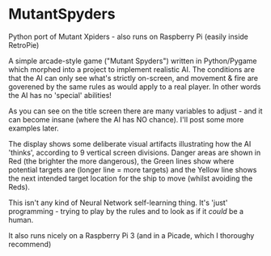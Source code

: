 # MutantSpyders
Python port of Mutant Xpiders - also runs on Raspberry Pi (easily inside RetroPie)

A simple arcade-style game ("Mutant Spyders") written in Python/Pygame which morphed into a project to implement realistic AI.
The conditions are that the AI can only see what's strictly on-screen, and movement & fire are goverened by the same rules as would apply to a real player. In other words the AI has no 'special' abilities!

As you can see on the title screen there are many variables to adjust - and it can become insane (where the AI has NO chance). I'll post some more examples later.

The display shows some deliberate visual artifacts illustrating how the AI 'thinks', according to 9 vertical screen divisions. Danger areas are shown in Red (the brighter the more dangerous), the Green lines show where potential targets are (longer line = more targets) and the Yellow line shows the next intended target location for the ship to move (whilst avoiding the Reds).

This isn't any kind of Neural Network self-learning thing. It's 'just' programming - trying to play by the rules and to look as if it *could* be a human.

It also runs nicely on a Raspberry Pi 3 (and in a Picade, which I thoroughy recommend)
